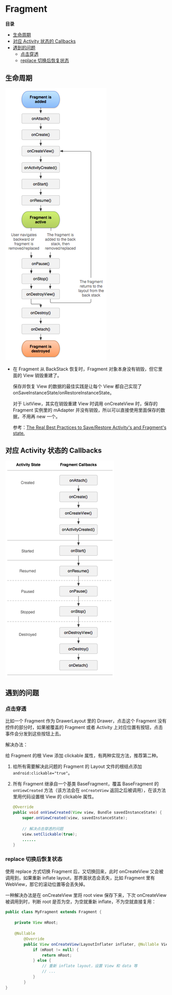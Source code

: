 # Fragment

**目录**

<!-- vim-markdown-toc GFM -->

* [生命周期](#生命周期)
* [对应 Activity 状态的 Callbacks](#对应-activity-状态的-callbacks)
* [遇到的问题](#遇到的问题)
    * [点击穿透](#点击穿透)
    * [replace 切换后恢复状态](#replace-切换后恢复状态)

<!-- vim-markdown-toc -->

## 生命周期

![fragment lifecycle](./assets/fragment-lifecycle.png)

* 在 Fragment 从 BackStack 恢复时，Fragment 对象本身没有销毁，但它里面的 View 销毁重建了。

    保存并恢复 View 的数据的最佳实践是让每个 View 都自己实现了 onSaveInstanceState/onRestoreInstanceState。
    
    对于 ListView，其实在销毁重建 View 时调用 onCreateView 时，保存的 Fragment 实例里的 mAdapter 并没有销毁，所以可以直接使用里面保存的数据，不用再 new 一个。

    参考：[The Real Best Practices to Save/Restore Activity's and Fragment's state.](https://inthecheesefactory.com/blog/fragment-state-saving-best-practices/en)

## 对应 Activity 状态的 Callbacks

![activity state and fragment callbacks](./assets/activity-state-and-fragment-callbacks.png)

## 遇到的问题

### 点击穿透

比如一个 Fragment 作为 DrawerLayout 里的 Drawer，点击这个 Fragment 没有控件的部分时，如果被覆盖的 Fragment 或者 Activity 上对应位置有按钮，点击事件会分发到这些按钮上去。

解决办法：

给 Fragment 的根 View 添加 clickable 属性，有两种实现方法，推荐第二种。

1. 给所有需要解决此问题的 Fragment 的 Layout 文件的根结点添加 `android:clickable="true"`。

2. 所有 Fragment 继承自一个基类 BaseFragment，覆盖 BaseFragment 的 `onViewCreated` 方法（该方法会在 `onCreateView` 返回之后被调用），在该方法里用代码设置根 View 的 clickable 属性。

    ```java
    @Override
    public void onViewCreated(View view, Bundle savedInstanceState) {
        super.onViewCreated(view, savedInstanceState);

        // 解决点击穿透的问题
        view.setClickable(true);
        ......
    }
    ```

### replace 切换后恢复状态

使用 replace 方式切换 Fragment 后，又切换回来，此时 onCreateView 又会被调用到，如果重新 inflate layout，那界面状态会丢失，比如 Fragment 里有 WebView，那它的滚动位置等会丢失掉。

一种解决办法是在 onCreateView 里将 root view 保存下来，下次 onCreateView 被调用到时，判断 root 是否为空，为空就重新 inflate，不为空就直接复用：

```java
public class MyFragment extends Fragment {

    private View mRoot;

    @Nullable
        @Override
        public View onCreateView(LayoutInflater inflater, @Nullable ViewGroup container, @Nullable Bundle savedInstanceState) {
            if (mRoot != null) {
                return mRoot;
            } else {
                // 重新 inflate layout，设置 View 和 data 等
                // ...
            }
        }
}
```

